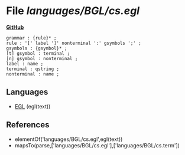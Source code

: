 # File _languages/BGL/cs.egl_
**[GitHub](https://github.com/softlang/yas/blob/master/languages/BGL/cs.egl)**
```
grammar : {rule}* ;
rule : '[' label ']' nonterminal ':' gsymbols ';' ;
gsymbols : {gsymbol}* ;
[t] gsymbol : terminal ;
[n] gsymbol : nonterminal ;
label : name ;
terminal : qstring ;
nonterminal : name ;
```

## Languages
* [EGL](../languages/EGL.md) (egl(text))

## References
* elementOf('languages/BGL/cs.egl',egl(text))
* mapsTo(parse,['languages/BGL/cs.egl'],['languages/BGL/cs.term'])
